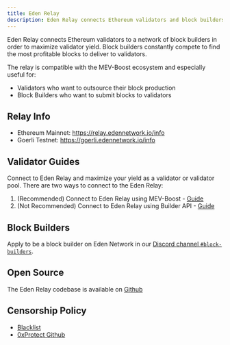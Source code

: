 ```yaml
---
title: Eden Relay
description: Eden Relay connects Ethereum validators and block builders
---
```


Eden Relay connects Ethereum validators to a network of block builders in order to maximize validator yield.  Block builders constantly compete to find the most profitable blocks to deliver to validators. 

The relay is compatible with the MEV-Boost ecosystem and especially useful for:
* Validators who want to outsource their block production
* Block Builders who want to submit blocks to validators

## Relay Info

* Ethereum Mainnet: https://relay.edennetwork.io/info
* Goerli Testnet: https://goerli.edennetwork.io/info

## Validator Guides

Connect to Eden Relay and maximize your yield as a validator or validator pool. There are two ways to connect to the Eden Relay:

1. (Recommended) Connect to Eden Relay using MEV-Boost - [Guide](./validators/mev-boost)
2. (Not Recommended) Connect to Eden Relay using Builder API - [Guide](./validators/quick-start)

## Block Builders

Apply to be a block builder on Eden Network in our [Discord channel `#block-builders`](https://discord.gg/ZhB9mpWWG3).

## Open Source

The Eden Relay codebase is available on [Github](https://github.com/eden-network/mev-boost-relay)

## Censorship Policy

* [Blacklist](https://etherscan.io/address/0x97044531D0fD5B84438499A49629488105Dc58e6)
* [0xProtect Github](https://github.com/0xprotect)
